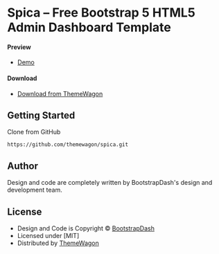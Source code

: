 # Spica – Free Bootstrap 5 HTML5 Admin Dashboard Template

#### Preview

 - [Demo](https://themewagon.github.io/spica/)

#### Download
 - [Download from ThemeWagon](https://themewagon.com/themes/free-bootstrap-4-html5-admin-dashboard-template-spica/)
 
 
## Getting Started

Clone from GitHub 
```
https://github.com/themewagon/spica.git
```

## Author

Design and code are completely written by BootstrapDash's design and development team.  


## License

 - Design and Code is Copyright &copy; [BootstrapDash](/https://www.bootstrapdash.com/)
 - Licensed under [MIT]
 - Distributed by [ThemeWagon](https://themewagon.com)

